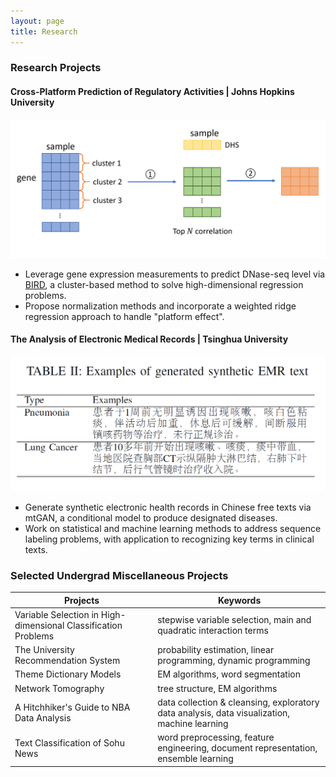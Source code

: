 ```yaml
---
layout: page
title: Research
---
```


### Research Projects

#### Cross-Platform Prediction of Regulatory Activities | Johns Hopkins University
<img src="/img/research_img/bird_model.PNG">

- Leverage gene expression measurements to predict DNase-seq level via [BIRD](https://www.nature.com/articles/s41467-017-01188-x), a cluster-based method to solve high-dimensional regression problems.
- Propose normalization methods and incorporate a weighted ridge regression approach to handle "platform effect".


#### The Analysis of Electronic Medical Records | Tsinghua University
<img src="/img/research_img/EMR.PNG">

- Generate synthetic electronic health records in Chinese free texts via mtGAN, a conditional model to produce designated diseases.
- Work on statistical and machine learning methods to address sequence labeling problems, with application to recognizing key terms in clinical texts.




### Selected Undergrad Miscellaneous Projects






Projects | Keywords       
----------| ---------      
Variable Selection in High-dimensional Classification Problems   | stepwise variable selection, main and quadratic interaction terms  
The University Recommendation System |probability estimation, linear programming, dynamic programming|
Theme Dictionary Models | EM algorithms, word segmentation 
Network Tomography|tree structure, EM algorithms
A Hitchhiker's Guide to NBA Data Analysis | data collection & cleansing, exploratory data analysis, data visualization, machine learning
Text Classification of Sohu News|word preprocessing, feature engineering, document representation, ensemble learning
